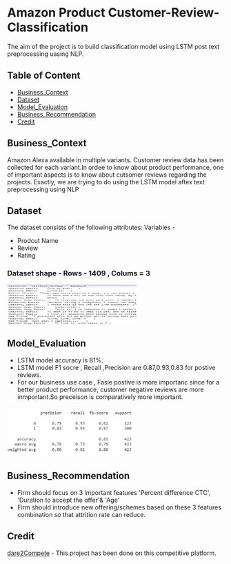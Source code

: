 # Amazon Product Customer-Review-Classification

The aim of the project is to build classification model  using LSTM post text preprocessing uasing NLP.

## Table of Content
  * [Business_Context](#Business_Context)
  * [Dataset](#Dataset)
  * [Model_Evaluation](#Model_Evaluation)
  * [Business_Recommendation](#Business_Recommendation)
  * [Credit](#Credit)
  
## Business_Context
Amazon Alexa available in multiple variants. Customer review data has been collected for each variant.In ordee to know about product performance, one of  important aspects is to know about cutsomer reviews regarding the projects. Exactly, we are trying to do using the LSTM model aftex text preprocessing using NLP



 
 ## Dataset
 The dataset consists of the following attributes:
 Variables - 
 * Prodcut Name
 * Review
 * Rating
### Dataset shape - Rows - 1409 , Colums = 3


 <img src="/Data.png" width="300">   

 
        


## Model_Evaluation
* LSTM model accuracy is 81%.
* LSTM model F1 socre , Recall ,Precision are 0.87,0.93,0.83 for postive reviews.  
* For our business use case , Fasle postive is more importanc since for a better product performance, customer  negative reviews are more inmportant.So preceison is comparatively more important.



 <img src="/model%20evaluation.png" width="300">   




## Business_Recommendation
* Firm should focus on 3 important features 'Percent difference CTC', 'Duration to accept the offer'& 'Age'
* Firm should introduce new offering/schemes based on these 3 features combination so that attrition rate can reduce.

## Credit
[dare2Compete](https://https://dare2compete.com/) - This project has been done on this competitive platform.

